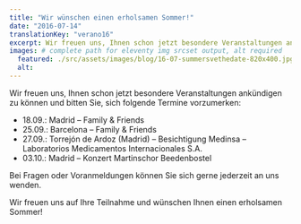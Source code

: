 ```yaml
---
title: "Wir wünschen einen erholsamen Sommer!"
date: "2016-07-14"
translationKey: "verano16"
excerpt: Wir freuen uns, Ihnen schon jetzt besondere Veranstaltungen ankündigen zu können und bitten Sie, sich folgende Termine vorzumerken.
images: # complete path for eleventy img srcset output, alt required
  featured: ./src/assets/images/blog/16-07-summersvethedate-820x400.jpg
  alt:
---
```


Wir freuen uns, Ihnen schon jetzt besondere Veranstaltungen ankündigen zu können und bitten Sie, sich folgende Termine vorzumerken:

- 18.09.: Madrid – Family & Friends
- 25.09.: Barcelona – Family & Friends
- 27.09.: Torrejón de Ardoz (Madrid) – Besichtigung Medinsa – Laboratorios Medicamentos Internacionales S.A.
- 03.10.: Madrid – Konzert Martinschor Beedenbostel

Bei Fragen oder Voranmeldungen können Sie sich gerne jederzeit an uns wenden.

Wir freuen uns auf Ihre Teilnahme und wünschen Ihnen einen erholsamen Sommer!
